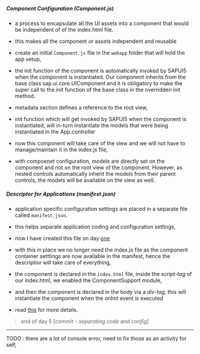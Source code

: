 ##### Component Configuration (Component.js)

- a process to encapsulate all the UI assets into a component that would be independent of of the index.html file.
- this makes all the component or assets independent and reusable

- create an initial `Component.js` file in the `webapp` folder that will hold the app setup,
- the init function of the component is automatically invoked by SAPUI5 when the component is instantiated. Our component inherits from the base class sap.ui.core.UIComponent and it is obligatory to make the super call to the init function of the base class in the overridden init method.

- metadata section defines a reference to the root view,
- init function which will get invoked by SAPUI5 when the component is instantiated, will in-turn instantiate the models that were being instantiated in the App.controller

- now this component will take care of the view and we will not have to manage/maintain it in the index.js file,

- with compoenet configuration, models are directly set on the component and not on the root view of the component. However, as nested controls automatically inherit the models from their parent controls, the models will be available on the view as well.

##### Descriptor for Applications (manifest.json)

- application specific configuration settings are placed in a separate file called `manifest.json`.
- this helps separate application coding and configuration settings,

- now I have created this file on day [one](./Day1.md)

- with this in place we no longer need  the index.js file as the component container setttings are now available in the manifest, hence the descriptior will take care of everything,
- the component is declared in the `index.html` file, inside the *script-tag* of our index.html, we enabled the ComponentSupport module,
- and then the component is declared in the body via a *div-tag*, this will instantiate the component when the onInit event is executed

- read [this](https://sapui5.hana.ondemand.com/1.103.1/#/topic/8f93bf2b2b13402e9f035128ce8b495f) for more details.

> end of day 5 [commit - *separating code and config*]
--- 

TODO
: there are a lot of console error, need to fix those as an activity for self,